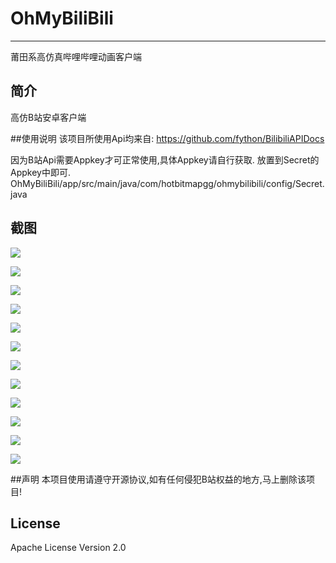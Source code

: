 # OhMyBiliBili
------
莆田系高仿真哔哩哔哩动画客户端

## 简介

高仿B站安卓客户端

##使用说明
该项目所使用Api均来自:
https://github.com/fython/BilibiliAPIDocs

因为B站Api需要Appkey才可正常使用,具体Appkey请自行获取.
放置到Secret的Appkey中即可.
OhMyBiliBili/app/src/main/java/com/hotbitmapgg/ohmybilibili/config/Secret.java


## 截图

![](https://github.com/HotBitmapGG/OhMyBiliBili/tree/OhMyBiliBili/bilibiliPic/01.jpg?raw=true)

![](https://github.com/HotBitmapGG/OhMyBiliBili/tree/OhMyBiliBili/bilibiliPic/02.jpg?raw=true)

![](https://github.com/HotBitmapGG/OhMyBiliBili/tree/OhMyBiliBili/bilibiliPic/03.jpg?raw=true)

![](https://github.com/HotBitmapGG/OhMyBiliBili/tree/OhMyBiliBili/bilibiliPic/04.jpg?raw=true)

![](https://github.com/HotBitmapGG/OhMyBiliBili/tree/OhMyBiliBili/bilibiliPic/05.jpg?raw=true)

![](https://github.com/HotBitmapGG/OhMyBiliBili/tree/OhMyBiliBili/bilibiliPic/06.jpg?raw=true)

![](https://github.com/HotBitmapGG/OhMyBiliBili/tree/OhMyBiliBili/bilibiliPic/07.jpg?raw=true)

![](https://github.com/HotBitmapGG/OhMyBiliBili/tree/OhMyBiliBili/bilibiliPic/08.jpg?raw=true)

![](https://github.com/HotBitmapGG/OhMyBiliBili/tree/OhMyBiliBili/bilibiliPic/09.jpg?raw=true)

![](https://github.com/HotBitmapGG/OhMyBiliBili/tree/OhMyBiliBili/bilibiliPic/10.jpg?raw=true)

![](https://github.com/HotBitmapGG/OhMyBiliBili/tree/OhMyBiliBili/bilibiliPic/11.jpg?raw=true)

![](https://github.com/HotBitmapGG/OhMyBiliBili/tree/OhMyBiliBili/bilibiliPic/12.jpg?raw=true)

##声明
本项目使用请遵守开源协议,如有任何侵犯B站权益的地方,马上删除该项目!

## License

Apache License Version 2.0





